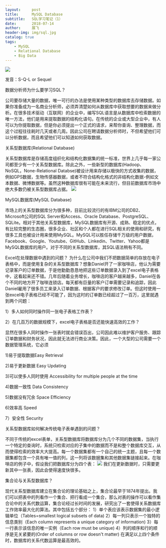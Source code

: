 ```yaml
---
layout:     post
title:      MySQL Database
subtitle:   SQL学习笔记（1）
date:       2018-07-14
author:     展飞
header-img: img/sql.jpg
catalog: true
tags:
    - MySQL
    - Relational Database
    - Big Data
--- 
```

![](http://m.qpic.cn/psb?/V12j1VvP2SOs2p/dOe6ehq9qk6XSWJWpUtwhW3jY2SH2JwzWQzf7TRYubs!/b/dAgBAAAAAAAA&bo=dAQ4BAAAAAARF2w!&rf=viewer_4)


发音：S-Q-L or Sequel

数据分析师为什么要学习SQL？

公司要存储大量的数据，唯一可行的办法是使用某种类型的数据库去存储数据。如果你准备成为一名商业分析师，必须弄清楚如何从数据库中获取想要的数据来做分析。在很多技术驱动（互联网）的企业中，编写SQL语言是从数据库中检索数据的唯一方法，他们是用来提取数据的结构化语句。在传统的企业或大型企业中，有人可以为你提取数据，但是你必须提出一个正式的请求，来帮你查询、整理数据，而这个过程往往耗时几天或者几周。因此公司在聘请数据分析师时，不但希望他们可以分析数据，而且希望他们可以知道如何获取数据。

关系型数据库(Relational Database)

关系型数据库是存储高度组织化和结构化数据集的统一标准，世界上几乎每一家公司都至少有一个关系型数据库。除此之外，一些新型的数据库(Hadoop、NoSQL，None-Relational Databse)被设计用来存储以极快的方式收集的数据，例如GPS数据，生物传感器数据，或者不符合结构化格式的非结构化数据-例如文本数据、微博数据等。虽然这种数据库很有可能在未来流行，但目前数据库市场中绝大多数仍被关系型数据库占据。
![](http://m.qpic.cn/psb?/V12j1VvP2SOs2p/cwjaBot60DZTL9lVyNhW7Wwq5qjfNfTx*K3.S36arsM!/b/dDABAAAAAAAA&bo=4AU4BAAAAAARB.k!&rf=viewer_4)

MySQL数据库(MySQL Database)

市场上的关系型数据库分为很多种，目前比较流行的有IBM公司的DB2、Microsoft公司的SQL Server和Access、Oracle Database、PostgreSQL、SQLite。相对于其他关系型数据库，MySQL数据库有开源、成熟、稳定的优点，有比较完整的生态圈，很多企业、社区和个人都在进行SQL相关的使用和研究，有很多工具也被设计用来使用MySQL。MySQL可以胜任存储千万级的用户数据，Facebook、Google、Youtube、GitHub、Linkedin、Twitter、Yahoo都是MySQL数据库的用户。对于不同的关系型数据库，其SQL语法稍有不同。

Excel在处理数据中遇到的问题？
为什么在公司中我们不把数据简单的存放在电子表格中，而是使用复杂的关系型数据库？想象Daniel开了一家咖啡店，他认为需要记录客户的订单数据，于是他勤勤恳恳地把这些订单数据录入到了excel电子表格中，这看起来还不错。几年后随着业务增长，咖啡店的客户越来越多，Daniel在各个不同的地方开了咖啡连锁店。每天都有巨量的客户订单需要记录和追踪，因此Daniel雇用了很多员工来录入订单数据、根据客户的要求修改订单。但这时使用一张excel电子表格已经不可能了，因为这时的订单数已经超过了一百万，这里就遇到两个问题：

1）多人如何同时操作同一张电子表格工作表？

2）在几百万的数据规模下，excel电子表格是否还能快速高效的工作？

显然在很多人同时操作一张表时就会错误百出，公司因此难以维护客户服务、跟踪订单数据和财务状况，因此就无法进行商业决策。因此，一个大型的公司需要一个数据管理系统，它必须

1)易于提取数据Easy Retrieval

2)易于更新数据 Easy Updating 

3)可以使多人同时使用 Accessibility for multiple people at the time 

4)数据一致性 Data Consistency 

5)数据没有冗余 Space Efficiency 

6)效率高 Speed 

7）安全性 Security

关系型数据库如何解决传统电子表单遇到的问题？

不同于传统的excel表单，关系型数据库将数据库分为几个不同的数据集，当执行一个特定的查询时，系统只检索对应的子集中的数据而不是和整个数据库交互，从而使得检索的效率大大提高。每一个数据集都有一个自己的统一主题，且每一个数据集都包含一个具有唯一值的列，这一列将该数据集和其他数据集链接起来。在咖啡店的例子中，假设我们把数据库分为四个表：
![](http://a4.qpic.cn/psb?/V12j1VvP2SOs2p/v.iU8*slBgI8.JQgx8bf.OGOXrVMMT7xYCdJIurrNjQ!/b/dEMBAAAAAAAA&ek=1&kp=1&pt=0&bo=jgc4BAAAAAARF5U!&tl=1&vuin=949511192&tm=1531710000&sce=60-2-2&rf=viewer_4)
我们在更新数据时，只需要更新其中一张表，因此会使得速度快很多。

集合论与关系型数据库？

现代关系型数据库建立在集合论的理论基础之上，集合论最早于1874年提出。我们可以把表中的列看作一个集合、把行看成一个集合，那么对表的操作可以看作集合论中的关系代数运算，集合论经过长时间的发展，研究出了一套使得关系数据库工作效率最大化的算法。其中包括五个部分：
1）单个表应该表示数据集的最小逻辑单位（Tables=smallest logical subsets of data)
2）每一列只表示一个独特的信息类别（Each column represents a unique category of information)
3）每一行表示该信息的唯一实例（Each row must be unique)
4）列的顺序和行的顺序是无关紧要的(Order of columns or row doesn't matter)
在满足以上四个条件时，数据库的关系代数运算是最高效的。


